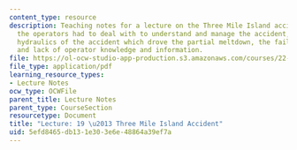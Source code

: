 ```yaml
---
content_type: resource
description: Teaching notes for a lecture on the Three Mile Island accident, what
  the operators had to deal with to understand and manage the accident, the thermal
  hydraulics of the accident which drove the partial meltdown, the failure of systems,
  and lack of operator knowledge and information.
file: https://ol-ocw-studio-app-production.s3.amazonaws.com/courses/22-091-nuclear-reactor-safety-spring-2008/5efd8465db131e303e6e48864a39ef7a_MIT22_091S08_lec19note.pdf
file_type: application/pdf
learning_resource_types:
- Lecture Notes
ocw_type: OCWFile
parent_title: Lecture Notes
parent_type: CourseSection
resourcetype: Document
title: "Lecture: 19 \u2013 Three Mile Island Accident"
uid: 5efd8465-db13-1e30-3e6e-48864a39ef7a
---
```

